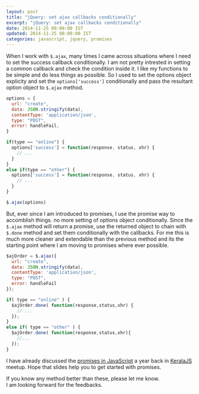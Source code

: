 ```yaml
---
layout: post
title: "jQuery: set ajax callbacks conditionally"
excerpt: "jQuery: set ajax callbacks conditionally"
date: 2014-11-25 00:00:00 IST
updated: 2014-11-25 00:00:00 IST
categories: javascript, jquery, promises
---
```


When I work with `$.ajax`, many times I came across situations where  I need to set the 
success callback conditionally. I am not pretty intrested in setting a common callback and check the condition inside it. I like my functions to be simple and do less things as possible. So I used to set the options object explicity and set the `options['success']` conditionally and pass the resultant option object to `$.ajax` method. 


```js
options = {
  url: "create",
  data: JSON.stringify(data),
  contentType: 'application/json',
  type: "POST",
  error: handleFail,
}

if(type == "online") {
  options['success'] = function(response, status, xhr) {
    // ...
  }
}
else if(type == "other") {
  options['success'] = function(response, status, xhr) {
    // ...
  }
}

$.ajax(options)
```

But, ever since I am introduced to promises, I use the promise way to accomblish things. no more setting of options object conditionally. Since the `$.ajax` method will return a promise, use the returned object to chain with `$.done` method and set them conditionally with the callbacks. For me this is much more cleaner and extendable than the previous method and its the starting point where I am moving to promises where ever possible.

```js
$ajOrder = $.ajax({
  url: "create",
  data: JSON.stringify(data),
  contentType: 'application/json',
  type: "POST",
  error: handleFail
});

if( type == "online" ) {
  $ajOrder.done( function(response,status,xhr) {
    // ...
  });
}
else if( type == "other" ) {
  $ajOrder.done( function(response,status,xhr){
    //...
  });
}
```

I have already discussed the [promises in JavaScript](/2013/12/promises-in-javascript.html) a year back in [KeralaJS](http://keralajs.org) meetup. Hope that slides help you to get started with promises.

If you know any method better than these, please let me know.  
I am looking forward for the feedbacks.